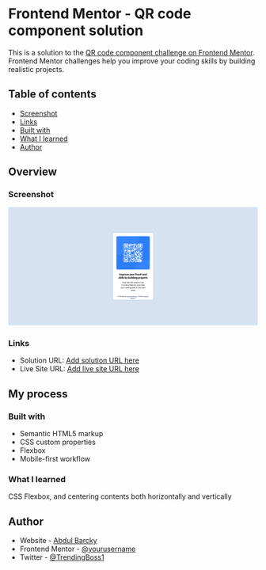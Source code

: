 # Frontend Mentor - QR code component solution

This is a solution to the [QR code component challenge on Frontend Mentor](https://www.frontendmentor.io/challenges/qr-code-component-iux_sIO_H). Frontend Mentor challenges help you improve your coding skills by building realistic projects. 

## Table of contents

  - [Screenshot](#screenshot)
  - [Links](#links)
  - [Built with](#built-with)
  - [What I learned](#what-i-learned)
- [Author](#author)

## Overview

### Screenshot

![](./images/Screenshot%202025-06-21%20at%2011-58-38%20Frontend%20Mentor%20QR%20code%20component.png)


### Links

- Solution URL: [Add solution URL here](https://github.com/youngberry1/Frontend-Mentor---QR-code-component-)
- Live Site URL: [Add live site URL here](https://youngberry1.github.io/Frontend-Mentor---QR-code-component-/)

## My process

### Built with

- Semantic HTML5 markup
- CSS custom properties
- Flexbox
- Mobile-first workflow


### What I learned

CSS Flexbox, and centering contents both horizontally and vertically



## Author

- Website - [Abdul Barcky](https://youngberry1.github.io/Personal-Portfolio-2/)
- Frontend Mentor - [@yourusername](https://www.frontendmentor.io/profile/youngberry1)
- Twitter - [@TrendingBoss1](https://www.twitter.com/trendingboss1)

